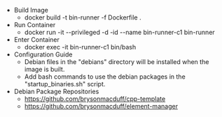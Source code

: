 * Build Image
    * docker build -t bin-runner -f Dockerfile .
* Run Container
    * docker run -it --privileged -d -id --name bin-runner-c1 bin-runner
* Enter Container
    * docker exec -it bin-runner-c1 bin/bash
* Configuration Guide
    * Debian files in the "debians" directory will be installed when the image is built.
    * Add bash commands to use the debian packages in the "startup_binaries.sh" script.
* Debian Package Repositories
    * https://github.com/brysonmacduff/cpp-template
    * https://github.com/brysonmacduff/element-manager